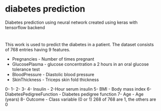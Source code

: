 # diabetes prediction
Diabetes prediction using neural network created using keras with tensorflow backend

#
This work is used to predict the diabetes in a patient. The dataset consists of 768 entries having 9 features.

<ul>
  <li>Pregnancies - Number of times pregnant</li>
    <li>GlucosePlasma - glucose concentration a 2 hours in an oral glucose tolerance test</li>
    <li>BloodPressure - Diastolic blood pressure</li>
    <li>SkinThickness - Triceps skin fold thickness</li>
</ul>
0- 
1- 
2-  
3- 
4- Insulin - 2-Hour serum insulin
5- BMI - Body mass index
6- DiabetesPedigreeFunction - Diabetes pedigree function
7- Age - Age (years)
8- Outcome - Class variable (0 or 1) 268 of 768 are 1, the others are 0

